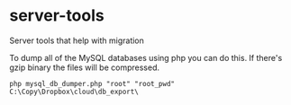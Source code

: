 # server-tools
Server tools that help with migration

To dump all of the MySQL databases using php you can do this.
If there's gzip binary the files will be compressed.

```
php mysql_db_dumper.php "root" "root_pwd" C:\Copy\Dropbox\cloud\db_export\
```
